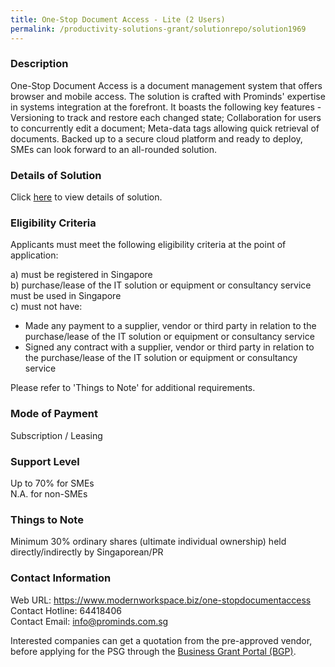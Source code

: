 ```yaml
---
title: One-Stop Document Access - Lite (2 Users)
permalink: /productivity-solutions-grant/solutionrepo/solution1969
---
```


### Description

One-Stop Document Access is a document management system that offers browser and mobile access. The solution is crafted with Prominds' expertise in systems integration at the forefront. It boasts the following key features - Versioning to track and restore each changed state; Collaboration for users to concurrently edit a document; Meta-data tags allowing quick retrieval of documents. Backed up to a secure cloud platform and ready to deploy, SMEs can look forward to an all-rounded solution.

### Details of Solution

Click <a href='https://www.gobusiness.gov.sg/images/psg/20200713_Desensitised_Annex_3_Part_1.pdf' target='_blank' rel='noopener'>here</a> to view details of solution.

### Eligibility Criteria

Applicants must meet the following eligibility criteria at the point of application:

a) must be registered in Singapore <br>
b) purchase/lease of the IT solution or equipment or consultancy service must be used in Singapore <br>
c) must not have:
- Made any payment to a supplier, vendor or third party in relation to the purchase/lease of the IT solution or equipment or consultancy service
- Signed any contract with a supplier, vendor or third party in relation to the purchase/lease of the IT solution or equipment or consultancy service

Please refer to 'Things to Note' for additional requirements.

### Mode of Payment
Subscription / Leasing

### Support Level
Up to 70% for SMEs <br>
N.A. for non-SMEs

### Things to Note
 Minimum 30% ordinary shares (ultimate individual ownership) held directly/indirectly by Singaporean/PR

### Contact Information
Web URL: https://www.modernworkspace.biz/one-stopdocumentaccess<br>Contact Hotline: 64418406 <br>Contact Email: info@prominds.com.sg <br>

Interested companies can get a quotation from the pre-approved vendor, before applying for the PSG through the <a target='_blank' rel='noopener' href='https://www.businessgrants.gov.sg/'>Business Grant Portal (BGP)</a>.
